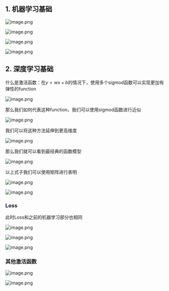 ## 1. 机器学习基础

![image.png](https://s2.loli.net/2022/10/14/wPNRUn6hg8SOjtE.png)

![image.png](https://s2.loli.net/2022/10/14/CGa5PBQ39OdkM4H.png)

![image.png](https://s2.loli.net/2022/10/14/DB3vJWoxNnzCskj.png)

![image.png](https://s2.loli.net/2022/10/14/TVF8PbvrJAURfok.png)

## 2. 深度学习基础

什么是激活函数：在$y=wx+b$的情况下，使用多个sigmod函数可以实现更加有弹性的function

![image.png](https://s2.loli.net/2022/10/16/lKVHCGRx72a4sYA.png)

那么我们如何代表这种function，我们可以使用sigmod函数进行近似

![image.png](https://s2.loli.net/2022/10/16/NneOVxljaikuKDq.png)

我们可以将这种方法延伸到更高维度

![image.png](https://s2.loli.net/2022/10/16/8jebSOWmCrA7aoi.png)

那么我们就可以看到最经典的函数模型

![image.png](https://s2.loli.net/2022/10/16/9PZC5AgFmHvqLoE.png)

以上式子我们可以使用矩阵进行表明

![image.png](https://s2.loli.net/2022/10/16/ShabQxB5IjpJKyr.png)

![image.png](https://s2.loli.net/2022/10/16/qGkd6nFyvDXsSlp.png)

### Loss

此时Loss和之前的机器学习部分也相同

![image.png](https://s2.loli.net/2022/10/16/FYnMTQ176futAOW.png)

![image.png](https://s2.loli.net/2022/10/16/eQhlMY6X9SVAfZT.png)

![image.png](https://s2.loli.net/2022/10/16/le9nmw1J7Qc6U3R.png)

### 其他激活函数

![image.png](https://s2.loli.net/2022/10/16/LDWnqwbQZxR9U1O.png)

![image.png](https://s2.loli.net/2022/10/16/Hkl8n6RFPrdmaDE.png)

